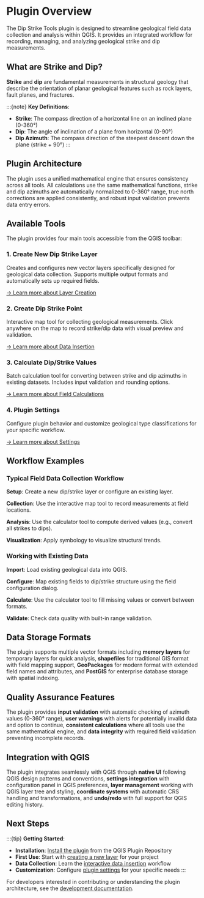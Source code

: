 # Plugin Overview

The Dip Strike Tools plugin is designed to streamline geological field data collection and analysis within QGIS. It provides an integrated workflow for recording, managing, and analyzing geological strike and dip measurements.

## What are Strike and Dip?

**Strike** and **dip** are fundamental measurements in structural geology that describe the orientation of planar geological features such as rock layers, fault planes, and fractures.

:::{note}
**Key Definitions**:

- **Strike**: The compass direction of a horizontal line on an inclined plane (0-360°)
- **Dip**: The angle of inclination of a plane from horizontal (0-90°)
- **Dip Azimuth**: The compass direction of the steepest descent down the plane (strike + 90°)
:::

## Plugin Architecture

The plugin uses a unified mathematical engine that ensures consistency across all tools. All calculations use the same mathematical functions, strike and dip azimuths are automatically normalized to 0-360° range, true north corrections are applied consistently, and robust input validation prevents data entry errors.

## Available Tools

The plugin provides four main tools accessible from the QGIS toolbar:

### 1. Create New Dip Strike Layer

Creates and configures new vector layers specifically designed for geological data collection. Supports multiple output formats and automatically sets up required fields.

[→ Learn more about Layer Creation](layer-creation.md)

### 2. Create Dip Strike Point

Interactive map tool for collecting geological measurements. Click anywhere on the map to record strike/dip data with visual preview and validation.

[→ Learn more about Data Insertion](data-insertion.md)

### 3. Calculate Dip/Strike Values

Batch calculation tool for converting between strike and dip azimuths in existing datasets. Includes input validation and rounding options.

[→ Learn more about Field Calculations](calculate-values.md)

### 4. Plugin Settings

Configure plugin behavior and customize geological type classifications for your specific workflow.

[→ Learn more about Settings](settings.md)

## Workflow Examples

### Typical Field Data Collection Workflow

**Setup**: Create a new dip/strike layer or configure an existing layer.

**Collection**: Use the interactive map tool to record measurements at field locations.

**Analysis**: Use the calculator tool to compute derived values (e.g., convert all strikes to dips).

**Visualization**: Apply symbology to visualize structural trends.

### Working with Existing Data

**Import**: Load existing geological data into QGIS.

**Configure**: Map existing fields to dip/strike structure using the field configuration dialog.

**Calculate**: Use the calculator tool to fill missing values or convert between formats.

**Validate**: Check data quality with built-in range validation.

## Data Storage Formats

The plugin supports multiple vector formats including **memory layers** for temporary layers for quick analysis, **shapefiles** for traditional GIS format with field mapping support, **GeoPackages** for modern format with extended field names and attributes, and **PostGIS** for enterprise database storage with spatial indexing.

## Quality Assurance Features

The plugin provides **input validation** with automatic checking of azimuth values (0-360° range), **user warnings** with alerts for potentially invalid data and option to continue, **consistent calculations** where all tools use the same mathematical engine, and **data integrity** with required field validation preventing incomplete records.

## Integration with QGIS

The plugin integrates seamlessly with QGIS through **native UI** following QGIS design patterns and conventions, **settings integration** with configuration panel in QGIS preferences, **layer management** working with QGIS layer tree and styling, **coordinate systems** with automatic CRS handling and transformations, and **undo/redo** with full support for QGIS editing history.

## Next Steps

:::{tip}
**Getting Started**:

- **Installation**: [Install the plugin](installation.md) from the QGIS Plugin Repository
- **First Use**: Start with [creating a new layer](layer-creation.md) for your project
- **Data Collection**: Learn the [interactive data insertion](data-insertion.md) workflow
- **Customization**: Configure [plugin settings](settings.md) for your specific needs
:::

For developers interested in contributing or understanding the plugin architecture, see the [development documentation](../development/contribute.md).
